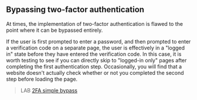 ## Bypassing two-factor authentication

At times, the implementation of two-factor authentication is flawed to the point where it can be bypassed entirely.  

If the user is first prompted to enter a password, and then prompted to enter a verification code on a separate page, the user is effectively in a "logged in" state before they have entered the verification code. In this case, it is worth testing to see if you can directly skip to "logged-in only" pages after completing the first authentication step. Occasionally, you will find that a website doesn't actually check whether or not you completed the second step before loading the page.  
  
>LAB	 [2FA simple bypass](https://portswigger.net/web-security/authentication/multi-factor/lab-2fa-simple-bypass)